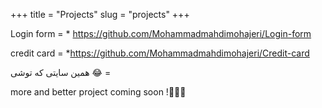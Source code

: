 +++
title = "Projects"
slug = "projects"
+++

Login form = * https://github.com/Mohammadmahdimohajeri/Login-form

credit card = *https://github.com/Mohammadmahdimohajeri/Credit-card

همین سایتی که توشی 😂 =

more and better project coming soon !🤗🐱‍💻